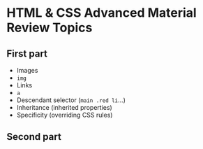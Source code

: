 # HTML & CSS Advanced Material Review Topics

## First part

- Images
- `img`
- Links
- `a`
- Descendant selector (`main .red li`...)
- Inheritance (inherited properties)
- Specificity (overriding CSS rules)

## Second part

